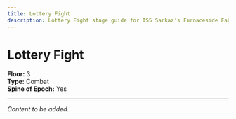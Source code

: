 ```yaml
---
title: Lottery Fight
description: Lottery Fight stage guide for IS5 Sarkaz's Furnaceside Fables
---
```


# Lottery Fight

**Floor:** 3  
**Type:** Combat  
**Spine of Epoch:** Yes  

---

*Content to be added.*
